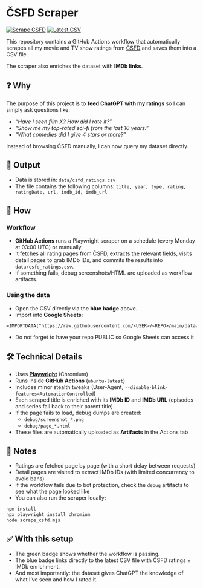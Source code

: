 # ČSFD Scraper

[![Scrape CSFD](https://github.com/ludivitto/csfd-chatgpt/actions/workflows/scrape.yml/badge.svg)](https://github.com/ludivitto/csfd-chatgpt/actions/workflows/scrape.yml)
[![Latest CSV](https://img.shields.io/badge/data-csfd__ratings.csv-blue)](https://raw.githubusercontent.com/ludivitto/csfd-chatgpt/main/data/csfd_ratings.csv)

This repository contains a GitHub Actions workflow that automatically scrapes all my movie and TV show ratings from [ČSFD](https://www.csfd.cz/) and saves them into a CSV file.

The scraper also enriches the dataset with **IMDb links**.

## ❓ Why
The purpose of this project is to **feed ChatGPT with my ratings** so I can simply ask questions like:

- *“Have I seen film X? How did I rate it?”*  
- *“Show me my top-rated sci-fi from the last 10 years.”*  
- *“What comedies did I give 4 stars or more?”*  

Instead of browsing ČSFD manually, I can now query my dataset directly.

## 📂 Output

- Data is stored in: `data/csfd_ratings.csv`
- The file contains the following columns: `title, year, type, rating, ratingDate, url, imdb_id, imdb_url`

## 🚀 How

### Workflow
- **GitHub Actions** runs a Playwright scraper on a schedule (every Monday at 03:00 UTC) or manually.  
- It fetches all rating pages from ČSFD, extracts the relevant fields, visits detail pages to grab IMDb IDs, and commits the results into `data/csfd_ratings.csv`.  
- If something fails, debug screenshots/HTML are uploaded as workflow artifacts.

### Using the data
- Open the CSV directly via the **blue badge** above.  
- Import into **Google Sheets**:
```excel
=IMPORTDATA("https://raw.githubusercontent.com/<USER>/<REPO>/main/data/csfd_ratings.csv")
```
- Do not forget to have your repo PUBLIC so Google Sheets can access it

## 🛠️ Technical Details

- Uses **[Playwright](https://playwright.dev/)** (Chromium)
- Runs inside **GitHub Actions** (`ubuntu-latest`)
- Includes minor stealth tweaks (User-Agent, `--disable-blink-features=AutomationControlled`)
- Each scraped title is enriched with its **IMDb ID** and **IMDb URL** (episodes and series fall back to their parent title)
- If the page fails to load, debug dumps are created:
  - `debug/screenshot_*.png`
  - `debug/page_*.html`
- These files are automatically uploaded as **Artifacts** in the Actions tab

## 📝 Notes

- Ratings are fetched page by page (with a short delay between requests)
- Detail pages are visited to extract IMDb IDs (with limited concurrency to avoid bans)
- If the workflow fails due to bot protection, check the `debug` artifacts to see what the page looked like
- You can also run the scraper locally:

```bash
npm install
npx playwright install chromium
node scrape_csfd.mjs
```

## ✅ With this setup

- The green badge shows whether the workflow is passing.
- The blue badge links directly to the latest CSV file with ČSFD ratings + IMDb enrichment.
- And most importantly: the dataset gives ChatGPT the knowledge of what I’ve seen and how I rated it.
